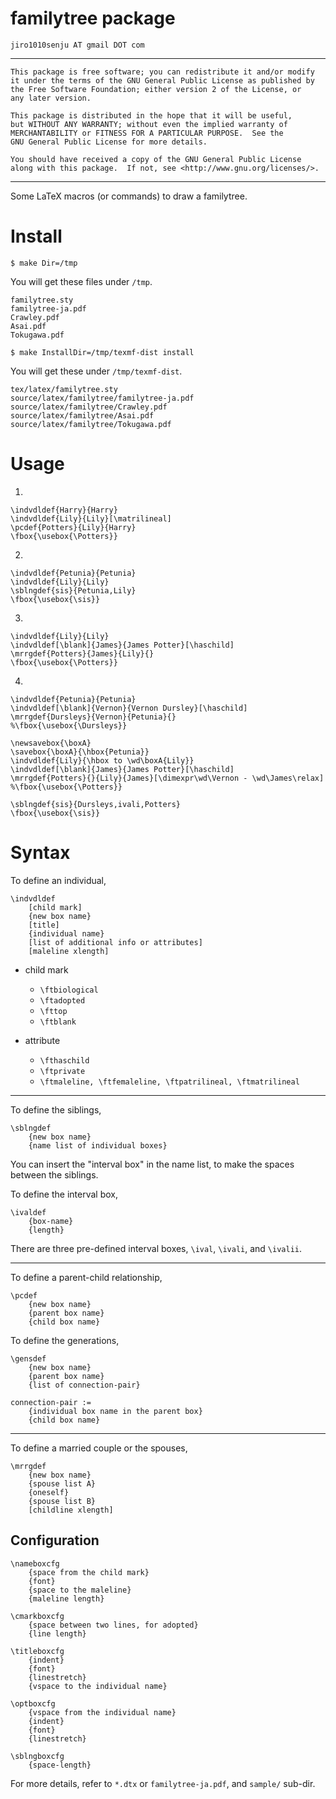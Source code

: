 
# familytree package
`jiro1010senju AT gmail DOT com`

---
```
This package is free software; you can redistribute it and/or modify
it under the terms of the GNU General Public License as published by
the Free Software Foundation; either version 2 of the License, or
any later version.

This package is distributed in the hope that it will be useful,
but WITHOUT ANY WARRANTY; without even the implied warranty of
MERCHANTABILITY or FITNESS FOR A PARTICULAR PURPOSE.  See the
GNU General Public License for more details.

You should have received a copy of the GNU General Public License
along with this package.  If not, see <http://www.gnu.org/licenses/>.
```
---

Some LaTeX macros (or commands) to draw a familytree.


# Install

`$ make Dir=/tmp`

You will get these files under `/tmp`.
```
familytree.sty
familytree-ja.pdf
Crawley.pdf
Asai.pdf
Tokugawa.pdf
```

`$ make InstallDir=/tmp/texmf-dist install`

You will get these under `/tmp/texmf-dist`.

```
tex/latex/familytree.sty
source/latex/familytree/familytree-ja.pdf
source/latex/familytree/Crawley.pdf
source/latex/familytree/Asai.pdf
source/latex/familytree/Tokugawa.pdf
```


# Usage

1.
```
\indvdldef{Harry}{Harry}
\indvdldef{Lily}{Lily}[\matrilineal]
\pcdef{Potters}{Lily}{Harry}
\fbox{\usebox{\Potters}}
```

2.
```
\indvdldef{Petunia}{Petunia}
\indvdldef{Lily}{Lily}
\sblngdef{sis}{Petunia,Lily}
\fbox{\usebox{\sis}}
```

3.
```
\indvdldef{Lily}{Lily}
\indvdldef[\blank]{James}{James Potter}[\haschild]
\mrrgdef{Potters}{James}{Lily}{}
\fbox{\usebox{\Potters}}
```

4.
```
\indvdldef{Petunia}{Petunia}
\indvdldef[\blank]{Vernon}{Vernon Dursley}[\haschild]
\mrrgdef{Dursleys}{Vernon}{Petunia}{}
%\fbox{\usebox{\Dursleys}}

\newsavebox{\boxA}
\savebox{\boxA}{\hbox{Petunia}}
\indvdldef{Lily}{\hbox to \wd\boxA{Lily}}
\indvdldef[\blank]{James}{James Potter}[\haschild]
\mrrgdef{Potters}{}{Lily}{James}[\dimexpr\wd\Vernon - \wd\James\relax]
%\fbox{\usebox{\Potters}}

\sblngdef{sis}{Dursleys,ivali,Potters}
\fbox{\usebox{\sis}}
```


# Syntax

To define an individual,
```
\indvdldef
	[child mark]
	{new box name}
	[title]
	{individual name}
	[list of additional info or attributes]
	[maleline xlength]
```

- child mark
  + `\ftbiological`
  + `\ftadopted`
  + `\fttop`
  + `\ftblank`

- attribute
  + `\fthaschild`
  + `\ftprivate`
  + `\ftmaleline, \ftfemaleline, \ftpatrilineal, \ftmatrilineal`

---

To define the siblings,
```
\sblngdef
	{new box name}
	{name list of individual boxes}
```

You can insert the "interval box" in the name list, to make the
spaces between the siblings.

To define the interval box,
```
\ivaldef
	{box-name}
	{length}
```

There are three pre-defined interval boxes, `\ival`, `\ivali`, and `\ivalii`.

---

To define a parent-child relationship,
```
\pcdef
	{new box name}
	{parent box name}
	{child box name}
```

To define the generations,
```
\gensdef
	{new box name}
	{parent box name}
	{list of connection-pair}
```

```
connection-pair :=
	{individual box name in the parent box}
	{child box name}
```

---

To define a married couple or the spouses,
```
\mrrgdef
	{new box name}
	{spouse list A}
	{oneself}
	{spouse list B}
	[childline xlength]
```


Configuration
-------------

```
\nameboxcfg
	{space from the child mark}
	{font}
	{space to the maleline}
	{maleline length}

\cmarkboxcfg
	{space between two lines, for adopted}
	{line length}

\titleboxcfg
	{indent}
	{font}
	{linestretch}
	{vspace to the individual name}

\optboxcfg
	{vspace from the individual name}
	{indent}
	{font}
	{linestretch}

\sblngboxcfg
	{space-length}
```


For more details, refer to `*.dtx` or `familytree-ja.pdf`,
and `sample/` sub-dir.
